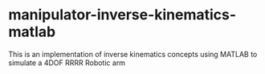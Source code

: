 # manipulator-inverse-kinematics-matlab
This is an implementation of inverse kinematics concepts using MATLAB to simulate a 4DOF RRRR Robotic arm
